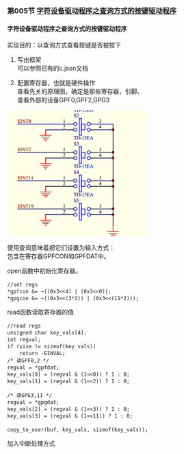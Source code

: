 

### 第005节 [字符设备驱动程序之查询方式的按键驱动程序](#字符设备驱动程序之查询方式的按键驱动程序)  


#### 字符设备驱动程序之查询方式的按键驱动程序
实现目的：以查询方式查看按键是否被按下  

1. 写出框架  
可以参照已有的c.json文档  

2. 配置寄存器，也就是硬件操作  
查看先关的原理图，确定是那些寄存器，引脚。  
查看外部的设备GPF0,GPF2,GPG3

![按键原理图](./image/005/按键原理图.png)  

使用查询意味着把它们设置为输入方式：  
包含在寄存器GPFCON和GPFDAT中。  

open函数中初始化寄存器。

```c{.lines-numbers}
//set regs
*gpfcon &= ~((0x3<<4) | (0x3<<0));
*gpgcon &= ~((0x3<<(3*2)) | (0x3<<(11*2)));
```
read函数读取寄存器的值    
```
//read regs
unsigned char key_vals[4];
int regval;
if (size != sizeof(key_vals))
    return -EINVAL;
/* 读GPF0,2 */
regval = *gpfdat;
key_vals[0] = (regval & (1<<0)) ? 1 : 0;
key_vals[1] = (regval & (1<<2)) ? 1 : 0;

/* 读GPG3,11 */
regval = *gpgdat;
key_vals[2] = (regval & (1<<3)) ? 1 : 0;
key_vals[3] = (regval & (1<<11)) ? 1 : 0;

copy_to_user(buf, key_vals, sizeof(key_vals));
```

加入中断处理方式  
